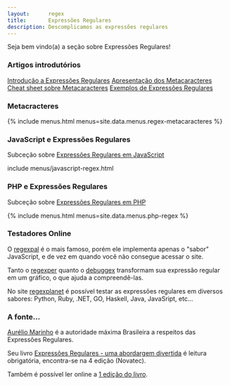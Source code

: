 ```yaml
---
layout:      regex
title:       Expressões Regulares
description: Descomplicamos as expressões regulares
---
```


Seja bem vindo(a) a seção sobre Expressões Regulares!


### Artigos introdutórios

<div class="list-group">
    <a href="/regex/expressoes-regulares/" class="list-group-item">Introdução a Expressões Regulares</a>
    <a href="/regex/metacaracteres/" class="list-group-item">Apresentação dos Metacaracteres</a>
    <a href="/regex/cheat-sheet-matacaracteres/" class="list-group-item">Cheat sheet sobre Metacaracteres</a>
    <a href="/regex/exemplos-de-expressoes-regulares/" class="list-group-item">Exemplos de Expressões Regulares</a>
</div>


### Metacracteres

{% include menus.html menus=site.data.menus.regex-metacaracteres %}



### JavaScript e Expressões Regulares

Subceção sobre [Expressões Regulares em JavaScript](/regex/javascript-expressoes-regulares/)

include menus/javascript-regex.html



### PHP e Expressões Regulares

Subceção sobre [Expressões Regulares em PHP](/regex/php-expressoes-regulares/)

{% include menus.html menus=site.data.menus.php-regex %}



### Testadores Online

O [regexpal](http://regexpal.com/ "link-externo") é o mais famoso, porém ele implementa apenas o "sabor" JavaScript, e de vez
em quando você não consegue acessar o site.

Tanto o [regexper](http://www.regexper.com/ "link-externo") quanto o [debuggex](https://www.debuggex.com/ "link-externo")
transformam sua expressão regular em um gráfico, o que ajuda a compreendê-las.

No site [regexplanet](http://www.regexplanet.com/ "link-externo") é possível testar as expressões regulares em diversos
sabores: Python, Ruby, .NET, GO, Haskell, Java, JavaSript, etc...



### A fonte...

[Aurélio Marinho](http://aurelio.net/regex/ "link-externo") é a autoridade máxima Brasileira a respeitos das Expressões
Regulares.

Seu livro [Expressões Regulares - uma abordargem divertida](http://www.piazinho.com.br/ "link-externo") é leitura obrigatória,
encontra-se na 4 edição
(Novatec).

Também é possível ler online a [1 edição do livro](http://aurelio.net/regex/guia/ "link-externo").


